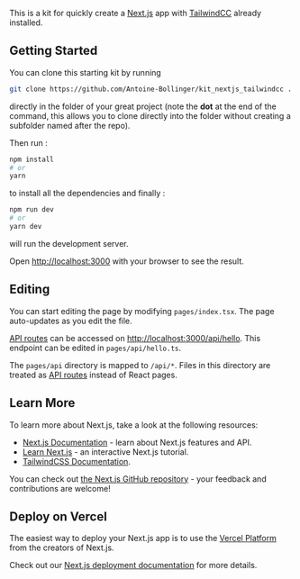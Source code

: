 This is a kit for quickly create a [Next.js](https://nextjs.org/) app with [TailwindCC](https://tailwindcss.com/) already installed.

## Getting Started

You can clone this starting kit by running 
```bash
git clone https://github.com/Antoine-Bollinger/kit_nextjs_tailwindcc .
```
directly in the folder of your great project (note the **dot** at the end of the command, this allows you to clone directly into the folder without creating a subfolder named after the repo).

Then run :
```bash
npm install
# or
yarn
```
to install all the dependencies and finally :
```bash
npm run dev
# or
yarn dev
```
will run the development server.


Open [http://localhost:3000](http://localhost:3000) with your browser to see the result.

## Editing

You can start editing the page by modifying `pages/index.tsx`. The page auto-updates as you edit the file.

[API routes](https://nextjs.org/docs/api-routes/introduction) can be accessed on [http://localhost:3000/api/hello](http://localhost:3000/api/hello). This endpoint can be edited in `pages/api/hello.ts`.

The `pages/api` directory is mapped to `/api/*`. Files in this directory are treated as [API routes](https://nextjs.org/docs/api-routes/introduction) instead of React pages.

## Learn More

To learn more about Next.js, take a look at the following resources:

- [Next.js Documentation](https://nextjs.org/docs) - learn about Next.js features and API.
- [Learn Next.js](https://nextjs.org/learn) - an interactive Next.js tutorial.
- [TailwindCSS Documentation](https://tailwindcss.com/docs/installation).

You can check out [the Next.js GitHub repository](https://github.com/vercel/next.js/) - your feedback and contributions are welcome!

## Deploy on Vercel

The easiest way to deploy your Next.js app is to use the [Vercel Platform](https://vercel.com/new?utm_medium=default-template&filter=next.js&utm_source=create-next-app&utm_campaign=create-next-app-readme) from the creators of Next.js.

Check out our [Next.js deployment documentation](https://nextjs.org/docs/deployment) for more details.